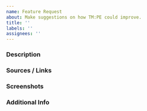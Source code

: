 ```yaml
---
name: Feature Request
about: Make suggestions on how TM:PE could improve.
title: ''
labels: ''
assignees: ''
---
```


<!-- Before submitting this feature, please search and make sure it hasn't already been suggested, thanks! -->

### Description
<!-- In a few sentences, summarize what your idea is. -->


### Sources / Links
<!-- Post any links below that describe how your issue works. For example, with turn on red it'd be the link to a "turn on red rule" in a driver's handbook; things like that. -->


### Screenshots
<!-- If you have screenshots showing how this feature works, put them below. How to: https://bit.ly/2Kc8owO -->


### Additional Info
<!-- Any other things worthy of being noted? Let us know what they are below. -->


<!--
EXAMPLE:

### Description
<!-- In a few sentences, summarize what your idea is. ->
Right on red (or left on red if map in left hand drive mode) should allow vehicles to turn at a red light after stopping.

### Sources / Links
<!-- Post any links below that describe how your issue works. For example, with turn on red it'd be the link to a "turn on red rule" in a driver's handbook; things like that. ->
https://dld.utah.gov/wp-content/uploads/sites/17/2018/12/Driver-Handbook-2018-2019.pdf#page=29

### Screenshots
<!-- If you have screenshots showing how this feature works, put them below. How to: https://bit.ly/2Kc8owO ->
![image](https://user-images.githubusercontent.com/9030085/44266955-c67dc180-a26f-11e8-94e4-35e18dc05e3d.png)

### Additional Info
<!-- Any other things worthy of being noted? Let us know what they are below. ->
It'd be nice if it could be controlled per segment in the Junction Restrictions Manager.

-->